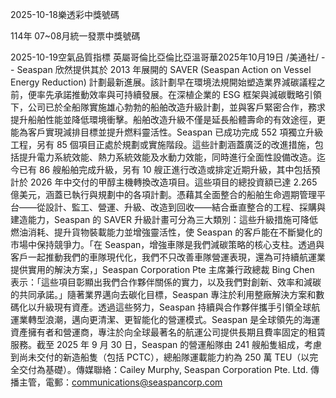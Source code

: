 
2025-10-18樂透彩中獎號碼

                                
114年 07~08月統一發票中獎號碼
                             
2025-10-19空氣品質指標
                              英屬哥倫比亞倫比亞溫哥華2025年10月19日 /美通社/ -- Seaspan 欣然提供其於 2013 年展開的 SAVER (Seaspan Action on Vessel Energy Reduction) 計劃最新進展。該計劃早在環境法規開始塑造業界減碳議程之前，便率先承諾推動效率與可持續發展。在深植企業的 ESG 框架與減碳戰略引領下，公司已於全船隊實施雄心勃勃的船舶改造升級計劃，並與客戶緊密合作，務求提升船舶性能並降低環境衝擊。船舶改造升級不僅是延長船體壽命的有效途徑，更能為客戶實現減排目標並提升燃料靈活性。Seaspan 已成功完成 552 項獨立升級工程，另有 85 個項目正處於規劃或實施階段。這些計劃涵蓋廣泛的改進措施，包括提升電力系統效能、熱力系統效能及水動力效能，同時進行全面性設備改造。迄今已有 86 艘船舶完成升級，另有 10 艘正進行改造或排定近期升級，其中包括預計於 2026 年中交付的甲醇主機轉換改造項目。這些項目的總投資額已達 2.265 億美元，涵蓋已執行與規劃中的各項計劃。憑藉其全面整合的船舶生命週期管理平台——從設計、監工、營運、升級、改造到回收——結合垂直整合的工程、採購與建造能力，Seaspan 的 SAVER 升級計畫可分為三大類別：這些升級措施可降低燃油消耗、提升貨物裝載能力並增強靈活性，使 Seaspan 的客戶能在不斷變化的市場中保持競爭力。「在 Seaspan，增強車隊是我們減碳策略的核心支柱。透過與客戶一起推動我們的車隊現代化，我們不只改善車隊營運表現，還為可持續航運業提供實用的解決方案，」Seaspan Corporation Pte 主席兼行政總裁 Bing Chen 表示：「這些項目彰顯出我們合作夥伴關係的實力，以及我們對創新、效率和減碳的共同承諾。」隨著業界邁向去碳化目標，Seaspan 專注於利用整廠解決方案和數碼化以升級現有資產。透過這些努力，Seaspan 持續與合作夥伴攜手引領全球航運業轉型浪潮，邁向更清潔、更智能化的營運模式。Seaspan 是全球領先的海運資產擁有者和營運商，專注於向全球最著名的航運公司提供長期且費率固定的租賃服務。截至 2025 年 9 月 30 日，Seaspan 的營運船隊由 241 艘船隻組成，考慮到尚未交付的新造船隻（包括 PCTC），總船隊運載能力約為 250 萬 TEU（以完全交付為基礎）。傳媒聯絡：Cailey Murphy, Seaspan Corporation Pte. Ltd. 傳播主管，電郵：communications@seaspancorp.com